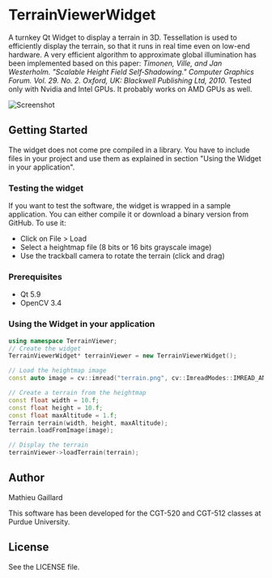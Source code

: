 # TerrainViewerWidget
A turnkey Qt Widget to display a terrain in 3D. Tessellation is used to efficiently display the terrain, so that it runs in real time even on low-end hardware. A very efficient algorithm to approximate global illumination has been implemented based on this paper: *Timonen, Ville, and Jan Westerholm. "Scalable Height Field Self‐Shadowing." Computer Graphics Forum. Vol. 29. No. 2. Oxford, UK: Blackwell Publishing Ltd, 2010.* Tested only with Nvidia and Intel GPUs. It probably works on AMD GPUs as well.

![Screenshot](screenshot.png "Screenshot of the sample application")

## Getting Started
The widget does not come pre compiled in a library. You have to include files in your project and use them as explained in section "Using the Widget in your application".

### Testing the widget
If you want to test the software, the widget is wrapped in a sample application. You can either compile it or download a binary version from GitHub. To use it:
- Click on File > Load
- Select a heightmap file (8 bits or 16 bits grayscale image)
- Use the trackball camera to rotate the terrain (click and drag)

### Prerequisites
- Qt 5.9
- OpenCV 3.4

### Using the Widget in your application
```c++
using namespace TerrainViewer;
// Create the widget
TerrainViewerWidget* terrainViewer = new TerrainViewerWidget();

// Load the heightmap image
const auto image = cv::imread("terrain.png", cv::ImreadModes::IMREAD_ANYDEPTH);

// Create a terrain from the heightmap
const float width = 10.f;
const float height = 10.f;
const float maxAltitude = 1.f;
Terrain terrain(width, height, maxAltitude);
terrain.loadFromImage(image);

// Display the terrain
terrainViewer->loadTerrain(terrain);
```

## Author
Mathieu Gaillard

This software has been developed for the CGT-520 and CGT-512 classes at Purdue University.

## License
See the LICENSE file.
